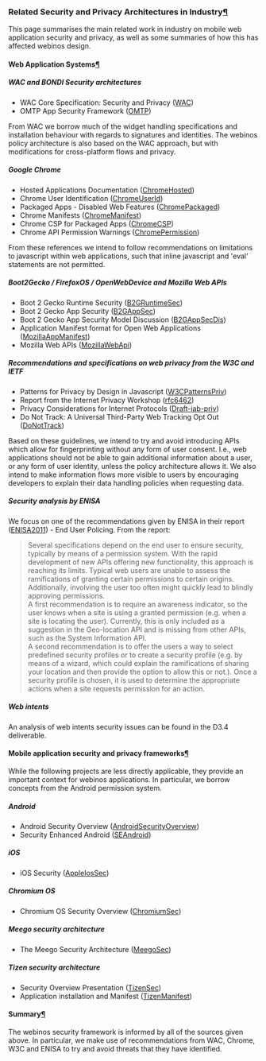 ### Related Security and Privacy Architectures in Industry[¶](#Related-Security-and-Privacy-Architectures-in-Industry)

This page summarises the main related work in industry on mobile web
application security and privacy, as well as some summaries of how this
has affected webinos design.

#### Web Application Systems[¶](#Web-Application-Systems)

##### WAC and BONDI Security architectures

-   WAC Core Specification: Security and Privacy ([WAC](WAC.html))
-   OMTP App Security Framework ([OMTP](OMTP.html))

From WAC we borrow much of the widget handling specifications and
installation behaviour with regards to signatures and identities. The
webinos policy architecture is also based on the WAC approach, but with
modifications for cross-platform flows and privacy.

##### Google Chrome

-   Hosted Applications Documentation
    ([ChromeHosted](ChromeHosted.html))
-   Chrome User Identification ([ChromeUserId](ChromeUserId.html))
-   Packaged Apps - Disabled Web Features
    ([ChromePackaged](ChromePackaged.html))
-   Chrome Manifests ([ChromeManifest](ChromeManifest.html))
-   Chrome CSP for Packaged Apps ([ChromeCSP](ChromeCSP.html))
-   Chrome API Permission Warnings
    ([ChromePermission](ChromePermission.html))

From these references we intend to follow recommendations on limitations
to javascript within web applications, such that inline javascript and
'eval' statements are not permitted.

##### Boot2Gecko / FirefoxOS / OpenWebDevice and Mozilla Web APIs

-   Boot 2 Gecko Runtime Security ([B2GRuntimeSec](B2GRuntimeSec.html))
-   Boot 2 Gecko App Security ([B2GAppSec](B2GAppSec.html))
-   Boot 2 Gecko App Security Model Discussion
    ([B2GAppSecDis](B2GAppSecDis.html))
-   Application Manifest format for Open Web Applications
    ([MozillaAppManifest](MozillaAppManifest.html))
-   Mozilla Web APIs ([MozillaWebApi](MozillaWebApi.html))

##### Recommendations and specifications on web privacy from the W3C and IETF

-   Patterns for Privacy by Design in Javascript
    ([W3CPatternsPriv](W3CPatternsPriv.html))
-   Report from the Internet Privacy Workshop ([rfc6462](rfc6462.html))
-   Privacy Considerations for Internet Protocols
    ([Draft-iab-priv](Draft-iab-priv.html))
-   Do Not Track: A Universal Third-Party Web Tracking Opt Out
    ([DoNotTrack](DoNotTrack.html))

Based on these guidelines, we intend to try and avoid introducing APIs
which allow for fingerprinting without any form of user consent. I.e.,
web applications should not be able to gain additional information about
a user, or any form of user identity, unless the policy architecture
allows it. We also intend to make information flows more visible to
users by encouraging developers to explain their data handling policies
when requesting data.

##### Security analysis by ENISA

We focus on one of the recommendations given by ENISA in their report
([ENISA2011](ENISA2011.html)) - End User Policing. From the report:

> Several specifications depend on the end user to ensure security,
> typically by means of a permission system. With the rapid development
> of new APIs offering new functionality, this approach is reaching its
> limits. Typical web users are unable to assess the ramifications of
> granting certain permissions to certain origins. Additionally,
> involving the user too often might quickly lead to blindly approving
> permissions.\
> A first recommendation is to require an awareness indicator, so the
> user knows when a site is using a granted permission (e.g. when a site
> is locating the user). Currently, this is only included as a
> suggestion in the Geo-location API and is missing from other APIs,
> such as the System Information API.\
> A second recommendation is to offer the users a way to select
> predefined security profiles or to create a security profile (e.g. by
> means of a wizard, which could explain the ramifications of sharing
> your location and then provide the option to allow this or not.). Once
> a security profile is chosen, it is used to determine the appropriate
> actions when a site requests permission for an action.

##### Web intents

An analysis of web intents security issues can be found in the D3.4
deliverable.

#### Mobile application security and privacy frameworks[¶](#Mobile-application-security-and-privacy-frameworks)

While the following projects are less directly applicable, they provide
an important context for webinos applications. In particular, we borrow
concepts from the Android permission system.

##### Android

-   Android Security Overview
    ([AndroidSecurityOverview](AndroidSecurityOverview.html))
-   Security Enhanced Android ([SEAndroid](SEAndroid.html))

##### iOS

-   iOS Security ([AppleIosSec](AppleIosSec.html))

##### Chromium OS

-   Chromium OS Security Overview ([ChromiumSec](ChromiumSec.html))

##### Meego security architecture

-   The Meego Security Architecture ([MeegoSec](MeegoSec.html))

##### Tizen security architecture

-   Security Overview Presentation ([TizenSec](TizenSec.html))
-   Application installation and Manifest
    ([TizenManifest](TizenManifest.html))

#### Summary[¶](#Summary)

The webinos security framework is informed by all of the sources given
above. In particular, we make use of recommendations from WAC, Chrome,
W3C and ENISA to try and avoid threats that they have identified.

